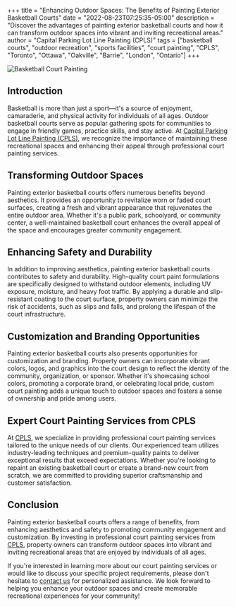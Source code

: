+++
title = "Enhancing Outdoor Spaces: The Benefits of Painting Exterior Basketball Courts"
date = "2022-08-23T07:25:35-05:00"
description = "Discover the advantages of painting exterior basketball courts and how it can transform outdoor spaces into vibrant and inviting recreational areas."
author = "Capital Parking Lot Line Painting (CPLS)"
tags = ["basketball courts", "outdoor recreation", "sports facilities", "court painting", "CPLS", "Toronto", "Ottawa", "Oakville", "Barrie", "London", "Ontario"]
+++

![Basketball Court Painting](/blog/bball.jpeg)

## Introduction

Basketball is more than just a sport—it's a source of enjoyment, camaraderie, and physical activity for individuals of all ages. Outdoor basketball courts serve as popular gathering spots for communities to engage in friendly games, practice skills, and stay active. At [Capital Parking Lot Line Painting (CPLS)](https://capitalpaintingservices.ca/), we recognize the importance of maintaining these recreational spaces and enhancing their appeal through professional court painting services.

## Transforming Outdoor Spaces

Painting exterior basketball courts offers numerous benefits beyond aesthetics. It provides an opportunity to revitalize worn or faded court surfaces, creating a fresh and vibrant appearance that rejuvenates the entire outdoor area. Whether it's a public park, schoolyard, or community center, a well-maintained basketball court enhances the overall appeal of the space and encourages greater community engagement.

## Enhancing Safety and Durability

In addition to improving aesthetics, painting exterior basketball courts contributes to safety and durability. High-quality court paint formulations are specifically designed to withstand outdoor elements, including UV exposure, moisture, and heavy foot traffic. By applying a durable and slip-resistant coating to the court surface, property owners can minimize the risk of accidents, such as slips and falls, and prolong the lifespan of the court infrastructure.

## Customization and Branding Opportunities

Painting exterior basketball courts also presents opportunities for customization and branding. Property owners can incorporate vibrant colors, logos, and graphics into the court design to reflect the identity of the community, organization, or sponsor. Whether it's showcasing school colors, promoting a corporate brand, or celebrating local pride, custom court painting adds a unique touch to outdoor spaces and fosters a sense of ownership and pride among users.

## Expert Court Painting Services from CPLS

At [CPLS](https://capitalpaintingservices.ca/), we specialize in providing professional court painting services tailored to the unique needs of our clients. Our experienced team utilizes industry-leading techniques and premium-quality paints to deliver exceptional results that exceed expectations. Whether you're looking to repaint an existing basketball court or create a brand-new court from scratch, we are committed to providing superior craftsmanship and customer satisfaction.

## Conclusion

Painting exterior basketball courts offers a range of benefits, from enhancing aesthetics and safety to promoting community engagement and customization. By investing in professional court painting services from [CPLS](https://capitalpaintingservices.ca/), property owners can transform outdoor spaces into vibrant and inviting recreational areas that are enjoyed by individuals of all ages.

If you're interested in learning more about our court painting services or would like to discuss your specific project requirements, please don't hesitate to [contact us](https://capitalpaintingservices.ca/) for personalized assistance. We look forward to helping you enhance your outdoor spaces and create memorable recreational experiences for your community!
